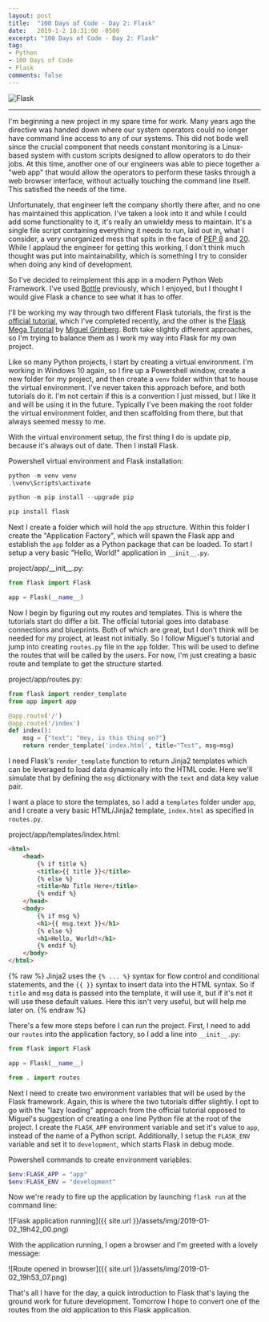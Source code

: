 ```yaml
---
layout: post
title:  "100 Days of Code - Day 2: Flask"
date:   2019-1-2 18:31:00 -0500
excerpt: "100 Days of Code - Day 2: Flask"
tag:
- Python
- 100 Days of Code
- Flask
comments: false
---
```


![Flask](http://flask.pocoo.org/static/logo/flask.png)

---

I'm beginning a new project in my spare time for work. Many years ago the directive was handed down where our system operators could no longer have command line access to any of our systems. This did not bode well since the crucial component that needs constant monitoring is a Linux-based system with custom scripts designed to allow operators to do their jobs. At this time, another one of our engineers was able to piece together a "web app" that would allow the operators to perform these tasks through a web browser interface, without actually touching the command line itself. This satisfied the needs of the time.

Unfortunately, that engineer left the company shortly there after, and no one has maintained this application. I've taken a look into it and while I could add some functionality to it, it's really an unwieldy mess to maintain.  It's a single file script containing everything it needs to run, laid out in, what I consider, a very unorganized mess that spits in the face of <a href="https://www.python.org/dev/peps/pep-0008/" target="_blank">PEP 8</a> and <a href="https://www.python.org/dev/peps/pep-0020/" target="_blank">20</a>. While I applaud the engineer for getting this working, I don't think much thought was put into maintainability, which is something I try to consider when doing any kind of development.

So I've decided to reimplement this app in a modern Python Web Framework.  I've used <a href="https://bottlepy.org/docs/dev/" target="_blank">Bottle</a> previously, which I enjoyed, but I thought I would give Flask a chance to see what it has to offer.

I'll be working my way through two different Flask tutorials, the first is the <a href="http://flask.pocoo.org/docs/1.0/tutorial/" target="_blank">official tutorial</a>, which I've completed recently, and the other is the <a href="https://blog.miguelgrinberg.com/post/the-flask-mega-tutorial-part-i-hello-world" target="_blank">Flask Mega Tutorial</a> by <a href="https://blog.miguelgrinberg.com/post/about-me" target="_blank">Miguel Grinberg</a>. Both take slightly different approaches, so I'm trying to balance them as I work my way into Flask for my own project.

Like so many Python projects, I start by creating a virtual environment. I'm working in Windows 10 again, so I fire up a Powershell window, create a new folder for my project, and then create a `venv` folder within that to house the virtual environment. I've never taken this approach before, and both tutorials do it. I'm not certain if this is a convention I just missed, but I like it and will be using it in the future. Typically I've been making the root folder the virtual environment folder, and then scaffolding from there, but that always seemed messy to me.

With the virtual environment setup, the first thing I do is update pip, because it's always out of date. Then I install Flask.

<figcaption>Powershell virtual environment and Flask installation:</figcaption>

```powershell
python -m venv venv
.\venv\Scripts\activate

python -m pip install --upgrade pip

pip install flask
```

Next I create a folder which will hold the `app` structure.  Within this folder I create the "Application Factory", which will spawn the Flask app and establish the `app` folder as a Python package that can be loaded. To start I setup a very basic "Hello, World!" application in `__init__.py`.

<figcaption>project/app/__init__.py:</figcaption>

```python
from flask import Flask

app = Flask(__name__)
```

Now I begin by figuring out my routes and templates. This is where the tutorials start do differ a bit. The official tutorial goes into database connections and blueprints. Both of which are great, but I don't think will be needed for my project, at least not initially. So I follow Miguel's tutorial and jump into creating `routes.py` file in the `app` folder. This will be used to define the routes that will be called by the users. For now, I'm just creating a basic route and template to get the structure started.

<figcaption>project/app/routes.py:</figcaption>

```python
from flask import render_template
from app import app

@app.route('/')
@app.route('/index')
def index():
    msg = {"text": "Hey, is this thing on?"}
    return render_template('index.html', title="Test", msg=msg)
```

I need Flask's `render_template` function to return Jinja2 templates which can be leveraged to load data dynamically into the HTML code. Here we'll simulate that by defining the `msg` dictionary with the `text` and data key value pair.

I want a place to store the templates, so I add a `templates` folder under `app`, and I create a very basic HTML/Jinja2 template, `index.html` as specified in `routes.py`.

<figcaption>project/app/templates/index.html:</figcaption>

```html
<html>
    <head>
        {% if title %}
        <title>{{ title }}</title>
        {% else %}
        <title>No Title Here</title>
        {% endif %}
    </head>
    <body>
        {% if msg %}
        <h1>{{ msg.text }}</h1>
        {% else %}
        <h1>Hello, World!</h1>
        {% endif %}
    </body>
</html>
```
{% raw %}
Jinja2 uses the `{% ... %}` syntax for flow control and conditional statements, and the `{{ }}` syntax to insert data into the HTML syntax. So if `title` and `msg` data is passed into the template, it will use it, but if it's not it will use these default values. Here this isn't very useful, but will help me later on.
{% endraw %}

There's a few more steps before I can run the project. First, I need to add our `routes` into the application factory, so I add a line into `__init__.py`:

```python
from flask import Flask

app = Flask(__name__)

from . import routes
```

Next I need to create two environment variables that will be used by the Flask framework. Again, this is where the two tutorials differ slightly. I opt to go with the "lazy loading" approach from the official tutorial opposed to Miguel's suggestion of creating a one line Python file at the root of the project. I create the `FLASK_APP` environment variable and set it's value to `app`, instead of the name of a Python script. Additionally, I setup the `FLASK_ENV` variable and set it to `development`, which starts Flask in debug mode.

<figcaption>Powershell commands to create environment variables:</figcaption>

```powershell
$env:FLASK_APP = "app"
$env:FLASK_ENV = "development"
```

Now we're ready to fire up the application by launching `flask run` at the command line:

![Flask application running]({{ site.url }}/assets/img/2019-01-02_19h42_00.png)

With the application running, I open a browser and I'm greeted with a lovely message:

![Route opened in browser]({{ site.url }}/assets/img/2019-01-02_19h53_07.png)

That's all I have for the day, a quick introduction to Flask that's laying the ground work for future development. Tomorrow I hope to convert one of the routes from the old application to this Flask application.